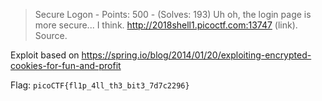 > Secure Logon - Points: 500 - (Solves: 193)
> Uh oh, the login page is more secure... I think. http://2018shell1.picoctf.com:13747 (link). Source.

Exploit based on https://spring.io/blog/2014/01/20/exploiting-encrypted-cookies-for-fun-and-profit

<TODO>

Flag: `picoCTF{fl1p_4ll_th3_bit3_7d7c2296}`
